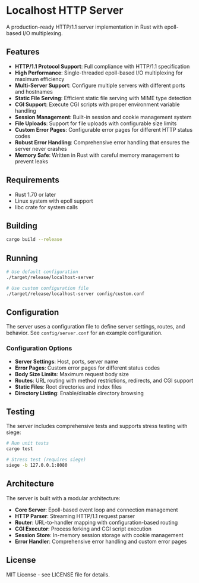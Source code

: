 # Localhost HTTP Server

A production-ready HTTP/1.1 server implementation in Rust with epoll-based I/O multiplexing.

## Features

- **HTTP/1.1 Protocol Support**: Full compliance with HTTP/1.1 specification
- **High Performance**: Single-threaded epoll-based I/O multiplexing for maximum efficiency
- **Multi-Server Support**: Configure multiple servers with different ports and hostnames
- **Static File Serving**: Efficient static file serving with MIME type detection
- **CGI Support**: Execute CGI scripts with proper environment variable handling
- **Session Management**: Built-in session and cookie management system
- **File Uploads**: Support for file uploads with configurable size limits
- **Custom Error Pages**: Configurable error pages for different HTTP status codes
- **Robust Error Handling**: Comprehensive error handling that ensures the server never crashes
- **Memory Safe**: Written in Rust with careful memory management to prevent leaks

## Requirements

- Rust 1.70 or later
- Linux system with epoll support
- libc crate for system calls

## Building

```bash
cargo build --release
```

## Running

```bash
# Use default configuration
./target/release/localhost-server

# Use custom configuration file
./target/release/localhost-server config/custom.conf
```

## Configuration

The server uses a configuration file to define server settings, routes, and behavior. See `config/server.conf` for an example configuration.

### Configuration Options

- **Server Settings**: Host, ports, server name
- **Error Pages**: Custom error pages for different status codes
- **Body Size Limits**: Maximum request body size
- **Routes**: URL routing with method restrictions, redirects, and CGI support
- **Static Files**: Root directories and index files
- **Directory Listing**: Enable/disable directory browsing

## Testing

The server includes comprehensive tests and supports stress testing with siege:

```bash
# Run unit tests
cargo test

# Stress test (requires siege)
siege -b 127.0.0.1:8080
```

## Architecture

The server is built with a modular architecture:

- **Core Server**: Epoll-based event loop and connection management
- **HTTP Parser**: Streaming HTTP/1.1 request parser
- **Router**: URL-to-handler mapping with configuration-based routing
- **CGI Executor**: Process forking and CGI script execution
- **Session Store**: In-memory session storage with cookie management
- **Error Handler**: Comprehensive error handling and custom error pages

## License

MIT License - see LICENSE file for details.
